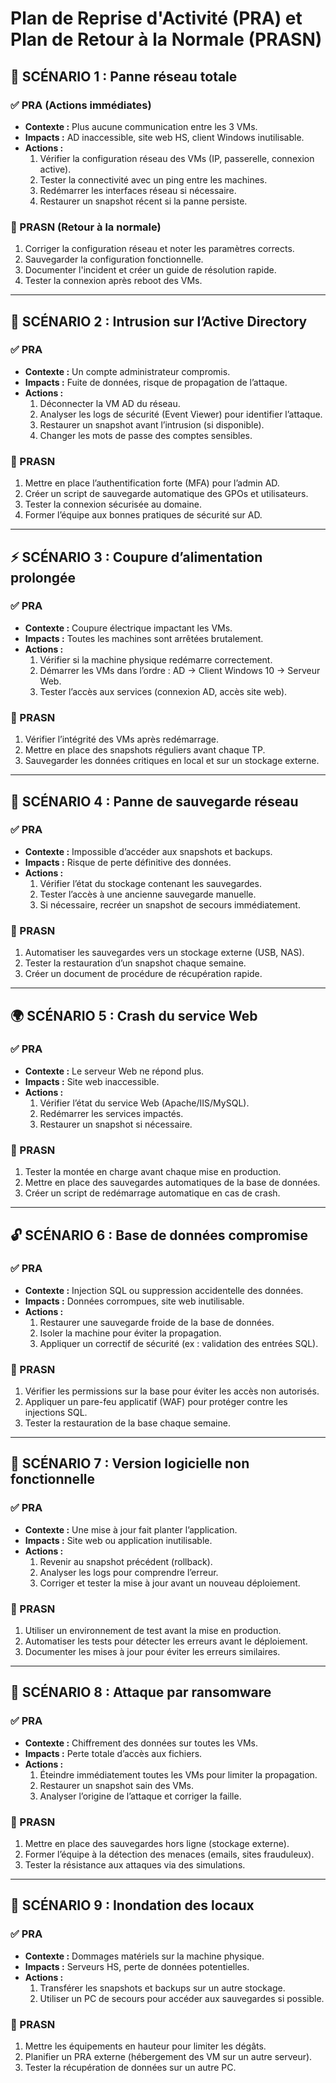 # Plan de Reprise d'Activité (PRA) et Plan de Retour à la Normale (PRASN)

## 🔄 SCÉNARIO 1 : Panne réseau totale
### ✅ PRA (Actions immédiates)
- **Contexte :** Plus aucune communication entre les 3 VMs.
- **Impacts :** AD inaccessible, site web HS, client Windows inutilisable.
- **Actions :**
  1. Vérifier la configuration réseau des VMs (IP, passerelle, connexion active).
  2. Tester la connectivité avec un ping entre les machines.
  3. Redémarrer les interfaces réseau si nécessaire.
  4. Restaurer un snapshot récent si la panne persiste.

### 🔄 PRASN (Retour à la normale)
1. Corriger la configuration réseau et noter les paramètres corrects.
2. Sauvegarder la configuration fonctionnelle.
3. Documenter l'incident et créer un guide de résolution rapide.
4. Tester la connexion après reboot des VMs.

---

## 🔑 SCÉNARIO 2 : Intrusion sur l’Active Directory
### ✅ PRA
- **Contexte :** Un compte administrateur compromis.
- **Impacts :** Fuite de données, risque de propagation de l’attaque.
- **Actions :**
  1. Déconnecter la VM AD du réseau.
  2. Analyser les logs de sécurité (Event Viewer) pour identifier l’attaque.
  3. Restaurer un snapshot avant l’intrusion (si disponible).
  4. Changer les mots de passe des comptes sensibles.

### 🔄 PRASN
1. Mettre en place l’authentification forte (MFA) pour l’admin AD.
2. Créer un script de sauvegarde automatique des GPOs et utilisateurs.
3. Tester la connexion sécurisée au domaine.
4. Former l’équipe aux bonnes pratiques de sécurité sur AD.

---

## ⚡ SCÉNARIO 3 : Coupure d’alimentation prolongée
### ✅ PRA
- **Contexte :** Coupure électrique impactant les VMs.
- **Impacts :** Toutes les machines sont arrêtées brutalement.
- **Actions :**
  1. Vérifier si la machine physique redémarre correctement.
  2. Démarrer les VMs dans l’ordre : AD → Client Windows 10 → Serveur Web.
  3. Tester l’accès aux services (connexion AD, accès site web).

### 🔄 PRASN
1. Vérifier l’intégrité des VMs après redémarrage.
2. Mettre en place des snapshots réguliers avant chaque TP.
3. Sauvegarder les données critiques en local et sur un stockage externe.

---

## 💾 SCÉNARIO 4 : Panne de sauvegarde réseau
### ✅ PRA
- **Contexte :** Impossible d’accéder aux snapshots et backups.
- **Impacts :** Risque de perte définitive des données.
- **Actions :**
  1. Vérifier l’état du stockage contenant les sauvegardes.
  2. Tester l’accès à une ancienne sauvegarde manuelle.
  3. Si nécessaire, recréer un snapshot de secours immédiatement.

### 🔄 PRASN
1. Automatiser les sauvegardes vers un stockage externe (USB, NAS).
2. Tester la restauration d’un snapshot chaque semaine.
3. Créer un document de procédure de récupération rapide.

---

## 🌍 SCÉNARIO 5 : Crash du service Web
### ✅ PRA
- **Contexte :** Le serveur Web ne répond plus.
- **Impacts :** Site web inaccessible.
- **Actions :**
  1. Vérifier l’état du service Web (Apache/IIS/MySQL).
  2. Redémarrer les services impactés.
  3. Restaurer un snapshot si nécessaire.

### 🔄 PRASN
1. Tester la montée en charge avant chaque mise en production.
2. Mettre en place des sauvegardes automatiques de la base de données.
3. Créer un script de redémarrage automatique en cas de crash.

---

## 🔓 SCÉNARIO 6 : Base de données compromise
### ✅ PRA
- **Contexte :** Injection SQL ou suppression accidentelle des données.
- **Impacts :** Données corrompues, site web inutilisable.
- **Actions :**
  1. Restaurer une sauvegarde froide de la base de données.
  2. Isoler la machine pour éviter la propagation.
  3. Appliquer un correctif de sécurité (ex : validation des entrées SQL).

### 🔄 PRASN
1. Vérifier les permissions sur la base pour éviter les accès non autorisés.
2. Appliquer un pare-feu applicatif (WAF) pour protéger contre les injections SQL.
3. Tester la restauration de la base chaque semaine.

---

## 🔁 SCÉNARIO 7 : Version logicielle non fonctionnelle
### ✅ PRA
- **Contexte :** Une mise à jour fait planter l’application.
- **Impacts :** Site web ou application inutilisable.
- **Actions :**
  1. Revenir au snapshot précédent (rollback).
  2. Analyser les logs pour comprendre l’erreur.
  3. Corriger et tester la mise à jour avant un nouveau déploiement.

### 🔄 PRASN
1. Utiliser un environnement de test avant la mise en production.
2. Automatiser les tests pour détecter les erreurs avant le déploiement.
3. Documenter les mises à jour pour éviter les erreurs similaires.

---

## 🦠 SCÉNARIO 8 : Attaque par ransomware
### ✅ PRA
- **Contexte :** Chiffrement des données sur toutes les VMs.
- **Impacts :** Perte totale d’accès aux fichiers.
- **Actions :**
  1. Éteindre immédiatement toutes les VMs pour limiter la propagation.
  2. Restaurer un snapshot sain des VMs.
  3. Analyser l’origine de l’attaque et corriger la faille.

### 🔄 PRASN
1. Mettre en place des sauvegardes hors ligne (stockage externe).
2. Former l’équipe à la détection des menaces (emails, sites frauduleux).
3. Tester la résistance aux attaques via des simulations.

---

## 🌊 SCÉNARIO 9 : Inondation des locaux
### ✅ PRA
- **Contexte :** Dommages matériels sur la machine physique.
- **Impacts :** Serveurs HS, perte de données potentielles.
- **Actions :**
  1. Transférer les snapshots et backups sur un autre stockage.
  2. Utiliser un PC de secours pour accéder aux sauvegardes si possible.

### 🔄 PRASN
1. Mettre les équipements en hauteur pour limiter les dégâts.
2. Planifier un PRA externe (hébergement des VM sur un autre serveur).
3. Tester la récupération de données sur un autre PC.
